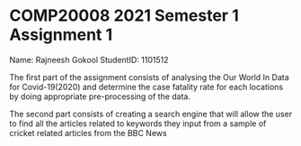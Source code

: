 # COMP20008 2021 Semester 1 Assignment 1

Name: Rajneesh Gokool
StudentID: 1101512

The first part of the  assignment consists of analysing the Our World In Data for Covid-19(2020) and determine the case fatality rate for each locations by doing appropriate pre-processing of the data.

The second part consists of creating a search engine that will allow the user to find all the articles related to keywords they input from a sample of cricket related articles from the BBC News  
